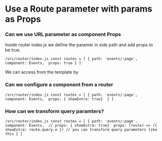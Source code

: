 # Use a Route parameter with params as Props


### Can we use URL parameter as component Props

Inside router index.js we define the paramer in side path and add props to be true.

`/src/router/index.js
const routes = [
    { path: 'events/:page', 
      component: Events, 
      props: true
    }
]`


We can access from the template by

<template>
    <h1> You are on page {{ page }} </h1>
</template>


<script> 
export default {
    props: ['page']

}

</script>


### Can we configure a component from a router
`/src/router/index.js
const routes = [
    { path: 'events/:page', 
      component: Events, 
      props: { showExtra: true} 
    }
]`

<template>
    <h1> You are on page {{ page }} </h1>
    <div v-if="showExtra"> Extra stuff <div>
</template>


### How can we transform query paramters?

`/src/router/index.js
const routes = [
    { path: 'events/:page', 
      component: Events, 
      // props: { showExtra: true} 
      props: (route) => ({ showExtra: route.query.e })
      // you can transform query parameters like this
    }
]`




